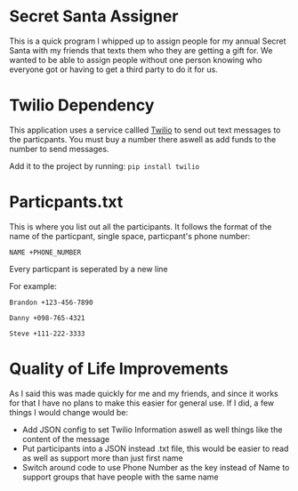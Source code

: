 # Secret Santa Assigner
This is a quick program I whipped up to assign people for my annual Secret Santa with my friends that texts them who they are getting a gift for. We wanted to be able to assign people without one person knowing who everyone got or having to get a third party to do it for us. 

# Twilio Dependency
This application uses a service callled [Twilio](https://www.twilio.com/) to send out text messages to the particpants. You must buy a number there aswell as add funds to the number to send messages.  

Add it to the project by running:
`pip install twilio`

# Particpants.txt
This is where you list out all the participants. It follows the format of the name of the particpant, single space, particpant's phone number:

`NAME +PHONE_NUMBER`

Every particpant is seperated by a new line

For example:
```
Brandon +123-456-7890

Danny +098-765-4321

Steve +111-222-3333
```
# Quality of Life Improvements
As I said this was made quickly for me and my friends, and since it works for that I have no plans to make this easier for general use. If I did, a few things I would change would be:
- Add JSON config to set Twilio Information aswell as well things like the content of the message
- Put participants into a JSON instead .txt file, this would be easier to read as well as support more than just first name
- Switch around code to use Phone Number as the key instead of Name to support groups that have people with the same name

